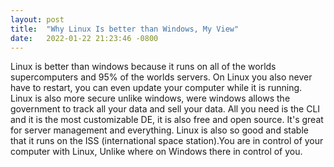 ```yaml
---
layout: post
title:  "Why Linux Is better than Windows, My View"
date:   2022-01-22 21:23:46 -0800
---
```

Linux is better than windows because it runs on all of the worlds supercomputers and 95% of the worlds servers. On Linux you also never have to restart, 
you can even update your computer while it is running. Linux is also more secure unlike windows, were windows allows the government to track all your data 
and sell your data. All you need is the CLI and it is the most customizable DE, it is also free and open source. It's great for server management and 
everything. Linux is also so good and stable that it runs on the ISS (international space station).You are in control of your computer with Linux, Unlike 
where on Windows there in control of you. 